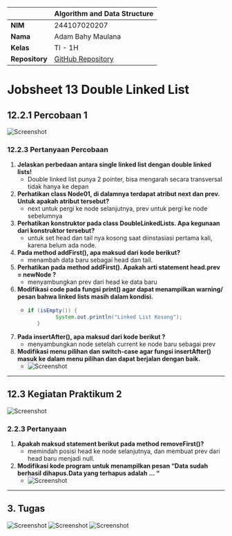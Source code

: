 |                | Algorithm and Data Structure                                                  |
| -------------- | ----------------------------------------------------------------------------- |
| **NIM**        | 244107020207                                                                  |
| **Nama**       | Adam Bahy Maulana                                                             |
| **Kelas**      | TI - 1H                                                                       |
| **Repository** | [GitHub Repository](https://github.com/adambahyn/01_AdamBahyMaulana_PRAKALSD) |

# Jobsheet 13 Double Linked List

## 12.2.1 Percobaan 1

![Screenshot](1.png)

### **12.2.3 Pertanyaan Percobaan**

1. **Jelaskan perbedaan antara single linked list dengan double linked lists!**
   - Double linked list punya 2 pointer, bisa mengarah secara transversal tidak hanya ke depan
2. **Perhatikan class Node01, di dalamnya terdapat atribut next dan prev. Untuk apakah atribut tersebut?**
   - next untuk pergi ke node selanjutnya, prev untuk pergi ke node sebelumnya
3. **Perhatikan konstruktor pada class DoubleLinkedLists. Apa kegunaan dari konstruktor tersebut?**
   - untuk set head dan tail nya kosong saat diinstasiasi pertama kali, karena belum ada node.
4. **Pada method addFirst(), apa maksud dari kode berikut?**
   - menambah data baru sebagai head dan tail.
5. **Perhatikan pada method addFirst(). Apakah arti statement head.prev = newNode ?**
   - menyambungkan prev dari head ke data baru
6. **Modifikasi code pada fungsi print() agar dapat menampilkan warning/ pesan bahwa linked lists masih dalam kondisi.**
   -  ```java
      if (isEmpty()) {
               System.out.println("Linked List Kosong");
         }
      ```
7. **Pada insertAfter(), apa maksud dari kode berikut ?**
   - menyambungkan node setelah current ke node baru sebagai prev
8. **Modifikasi menu pilihan dan switch-case agar fungsi insertAfter() masuk ke dalam menu pilihan dan dapat berjalan dengan baik.**
   - ![Screenshot](2.png)
---

## 12.3 Kegiatan Praktikum 2

![Screenshot](3.png)

### **2.2.3 Pertanyaan**

1. **Apakah maksud statement berikut pada method removeFirst()?**
   - memindah posisi head ke node selanjutnya, dan membuat prev dari head baru menjadi null.
2. **Modifikasi kode program untuk menampilkan pesan “Data sudah berhasil dihapus.Data yang terhapus adalah … “**
   - ![Screenshot](4.png)



---

## 3. Tugas

![Screenshot](5.png)
![Screenshot](6.png)
![Screenshot](7.png)


